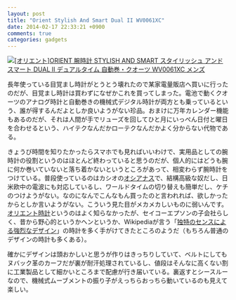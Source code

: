 ```yaml
---
layout: post
title: "Orient Stylish And Smart Dual II WV0061XC"
date: 2014-02-17 22:33:21 +0900
comments: true
categories: gadgets
---
```

<a href="http://www.amazon.co.jp/exec/obidos/ASIN/B00EUSZWZQ/myhumangetsme-22/ref=nosim/" name="amazletlink" target="_blank"><img src="http://ecx.images-amazon.com/images/I/51dtLaHA4bL._SL160_.jpg" alt="[オリエント]ORIENT 腕時計 STYLISH AND SMART スタイリッシュ アンド スマート DUAL II デュアルタイム 自動巻・クオーツ WV0061XC メンズ" style="border: none;" /></a>

長年使っている目覚まし時計がとうとう壊れたので某家電量販店へ買いに行ったのだが、目覚まし時計は買わずになぜかこれを買ってしまった。電池で動くクオーツのアナログ時計と自動巻きの機械式デジタル時計が両方とも乗っているという、誰が得するんだよとしか良いようがない珍品。おまけに万年カレンダー機能もあるのだが、それは人間が手でリューズを回してひと月にいっぺん日付と曜日を合わせるという、ハイテクなんだかローテクなんだかよく分からない代物である。

<!-- more -->

きょうび時間を知りたかったらスマホでも見ればいいわけで、実用品としての腕時計の役割というのはほとんど終わっていると思うのだが、個人的にはどうも腕に何か巻いていないと落ち着かないというところがあって、相変わらず腕時計をつけている。普段使っているのはカシオの<a href="http://oceanus.casio.jp/">オシアナス</a>で、結構高級な奴だし、日米欧中の電波にも対応しているし、ワールドタイムの切り替えも簡単だし、ケチのつけようがない。なのになんでこんなもん買ったのと言われれば、欲しかったからとしか言いようがない。こういう見た目がメカメカしいものに弱いんです。<a href="http://www.orient-watch.jp/">オリエント時計</a>というのはよく知らなかったが、セイコーエプソンの子会社らしく、昔から野心的というかヘンというか、Wikipediaが言う「<a href="http://ja.wikipedia.org/wiki/%E3%82%AA%E3%83%AA%E3%82%A8%E3%83%B3%E3%83%88%E6%99%82%E8%A8%88">独特のセンスによる強烈なデザイン</a>」の時計を多く手がけてきたところのようだ（もちろん普通のデザインの時計も多くある）。

確かにデザインは頭おかしいと思うが作りはきっちりしていて、ベルトにしてもヌバック革のカーフだが裏が耐汗処理されているし、値段はそんなに高くない割に工業製品として細かいところまで配慮が行き届いている。裏返すとシースルーなので、機械式ムーブメントの振り子がえっちらおっちら動いているのも見えて楽しい。
